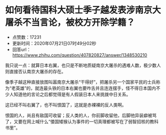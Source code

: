 # 如何看待国科大硕士季子越发表涉南京大屠杀不当言论，被校方开除学籍？
- 点赞数：17231
- 更新时间：2020年07月21日07时49分02秒
- 回答url：https://www.zhihu.com/question/407820827/answer/1348530210
<body>
 <p data-pid="OeV8fUTB">我只说一点：就算日本右翼，也只是不断地质疑南京大屠杀的遇难人数，极少数人则直接否认南京大屠杀的存在。</p>
 <p data-pid="zLp9WxI4">像季子越这种直接放图叫嚣南京大屠杀“干得好”，把屠杀另一个国家平民的士兵称为“老英雄”的，就连最头铁的日本右翼也要咋舌并且连连摆手，怪不得日本国内不少人知道他的言论之后都觉得是有人假装日本人来挑拨中日关系。</p>
 <p data-pid="h5Jg2tY_">这已经不叫右翼了，也不叫恨国了，这就是赤裸裸的反人类啊。</p>
 <p data-pid="EnSHc-zD">恨国的人，尚且有敌国可收留；反人类的人，你前脚收留他，后脚他异装癖被骂了，又要在网上喊什么“倭国矮猴认为事件的一切真理都被写在了弱智招核的教科书里”。</p>
</body>